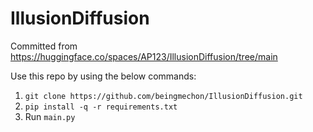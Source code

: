 # IllusionDiffusion

Committed from https://huggingface.co/spaces/AP123/IllusionDiffusion/tree/main

Use this repo by using the below commands:
1. `git clone https://github.com/beingmechon/IllusionDiffusion.git`
2. `pip install -q -r requirements.txt`
3. Run `main.py`

